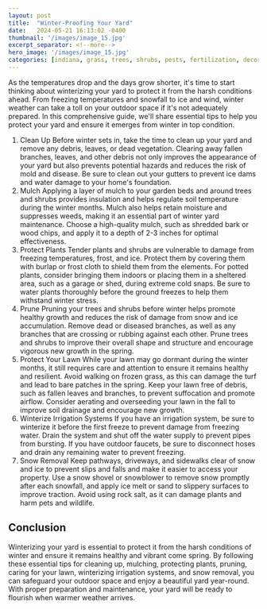```yaml
---
layout: post
title:  "Winter-Proofing Your Yard"
date:   2024-05-21 16:13:02 -0400
thumbnail: '/images/image_15.jpg'
excerpt_separator: <!--more-->
hero_image: '/images/image_15.jpg'
categories: [indiana, grass, trees, shrubs, pests, fertilization, decoration, curb appeal, garden, flowers, recreation]
---
```

As the temperatures drop and the days grow shorter, it's time to start thinking about winterizing your yard to protect it from the harsh conditions ahead. <!--more-->From freezing temperatures and snowfall to ice and wind, winter weather can take a toll on your outdoor space if it's not adequately prepared. In this comprehensive guide, we'll share essential tips to help you protect your yard and ensure it emerges from winter in top condition.
1. Clean Up
Before winter sets in, take the time to clean up your yard and remove any debris, leaves, or dead vegetation. Clearing away fallen branches, leaves, and other debris not only improves the appearance of your yard but also prevents potential hazards and reduces the risk of mold and disease. Be sure to clean out your gutters to prevent ice dams and water damage to your home's foundation.
2. Mulch
Applying a layer of mulch to your garden beds and around trees and shrubs provides insulation and helps regulate soil temperature during the winter months. Mulch also helps retain moisture and suppresses weeds, making it an essential part of winter yard maintenance. Choose a high-quality mulch, such as shredded bark or wood chips, and apply it to a depth of 2-3 inches for optimal effectiveness.
3. Protect Plants
Tender plants and shrubs are vulnerable to damage from freezing temperatures, frost, and ice. Protect them by covering them with burlap or frost cloth to shield them from the elements. For potted plants, consider bringing them indoors or placing them in a sheltered area, such as a garage or shed, during extreme cold snaps. Be sure to water plants thoroughly before the ground freezes to help them withstand winter stress.
4. Prune
Pruning your trees and shrubs before winter helps promote healthy growth and reduces the risk of damage from snow and ice accumulation. Remove dead or diseased branches, as well as any branches that are crossing or rubbing against each other. Prune trees and shrubs to improve their overall shape and structure and encourage vigorous new growth in the spring.
5. Protect Your Lawn
While your lawn may go dormant during the winter months, it still requires care and attention to ensure it remains healthy and resilient. Avoid walking on frozen grass, as this can damage the turf and lead to bare patches in the spring. Keep your lawn free of debris, such as fallen leaves and branches, to prevent suffocation and promote airflow. Consider aerating and overseeding your lawn in the fall to improve soil drainage and encourage new growth.
6. Winterize Irrigation Systems
If you have an irrigation system, be sure to winterize it before the first freeze to prevent damage from freezing water. Drain the system and shut off the water supply to prevent pipes from bursting. If you have outdoor faucets, be sure to disconnect hoses and drain any remaining water to prevent freezing.
7. Snow Removal
Keep pathways, driveways, and sidewalks clear of snow and ice to prevent slips and falls and make it easier to access your property. Use a snow shovel or snowblower to remove snow promptly after each snowfall, and apply ice melt or sand to slippery surfaces to improve traction. Avoid using rock salt, as it can damage plants and harm pets and wildlife.

## Conclusion
Winterizing your yard is essential to protect it from the harsh conditions of winter and ensure it remains healthy and vibrant come spring. By following these essential tips for cleaning up, mulching, protecting plants, pruning, caring for your lawn, winterizing irrigation systems, and snow removal, you can safeguard your outdoor space and enjoy a beautiful yard year-round. With proper preparation and maintenance, your yard will be ready to flourish when warmer weather arrives.
